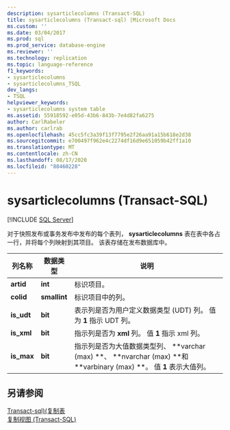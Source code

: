 ```yaml
---
description: sysarticlecolumns (Transact-SQL)
title: sysarticlecolumns (Transact-sql) |Microsoft Docs
ms.custom: ''
ms.date: 03/04/2017
ms.prod: sql
ms.prod_service: database-engine
ms.reviewer: ''
ms.technology: replication
ms.topic: language-reference
f1_keywords:
- sysarticlecolumns
- sysarticlecolumns_TSQL
dev_langs:
- TSQL
helpviewer_keywords:
- sysarticlecolumns system table
ms.assetid: 55918592-e05d-43b6-843b-7e4d82fa6275
author: CarlRabeler
ms.author: carlrab
ms.openlocfilehash: 45cc5fc3a39f13f7795e2f26aa91a15b618e2d38
ms.sourcegitcommit: e700497f962e4c2274df16d9e651059b42ff1a10
ms.translationtype: MT
ms.contentlocale: zh-CN
ms.lasthandoff: 08/17/2020
ms.locfileid: "88460228"
---
```

# <a name="sysarticlecolumns-transact-sql"></a>sysarticlecolumns (Transact-SQL)
[!INCLUDE [SQL Server](../../includes/applies-to-version/sqlserver.md)]

  对于快照发布或事务发布中发布的每个表列， **sysarticlecolumns** 表在表中各占一行，并将每个列映射到其项目。 该表存储在发布数据库中。  
  
|列名称|数据类型|说明|  
|-----------------|---------------|-----------------|  
|**artid**|**int**|标识项目。|  
|**colid**|**smallint**|标识项目中的列。|  
|**is_udt**|**bit**|表示列是否为用户定义数据类型 (UDT) 列。 值为 **1** 指示 UDT 列。|  
|**is_xml**|**bit**|指示列是否为 **xml** 列。 值 **1** 指示 xml 列。|  
|**is_max**|**bit**|指示列是否为大值数据类型列、 **varchar (max) **、 **nvarchar (max) **和 **varbinary (max) **。 值 **1** 表示大值列。|  
  
## <a name="see-also"></a>另请参阅  
 [Transact-sql&#41;&#40;复制表 ](../../relational-databases/system-tables/replication-tables-transact-sql.md)   
 [复制视图 (Transact-SQL)](../../relational-databases/system-views/replication-views-transact-sql.md)  
  
  
